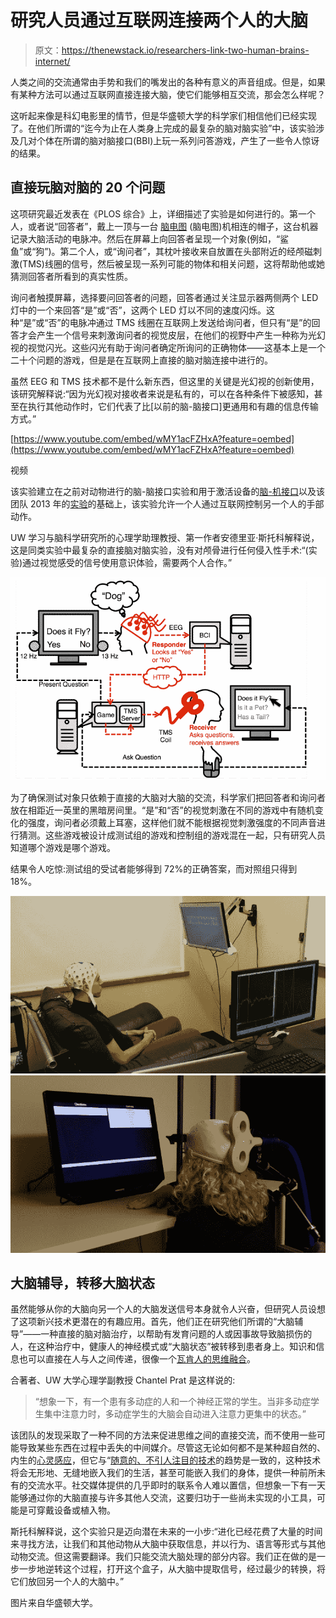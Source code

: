# 研究人员通过互联网连接两个人的大脑

> 原文：<https://thenewstack.io/researchers-link-two-human-brains-internet/>

人类之间的交流通常由手势和我们的嘴发出的各种有意义的声音组成。但是，如果有某种方法可以通过互联网直接连接大脑，使它们能够相互交流，那会怎么样呢？

这听起来像是科幻电影里的情节，但是华盛顿大学的科学家们相信他们已经实现了。在他们所谓的“迄今为止在人类身上完成的最复杂的脑对脑实验”中，该实验涉及几对个体在所谓的脑对脑接口(BBI)上玩一系列问答游戏，产生了一些令人惊讶的结果。

## 直接玩脑对脑的 20 个问题

这项研究最近发表在《PLOS 综合》上，详细描述了实验是如何进行的。第一个人，或者说“回答者”，戴上一顶与一台 [脑电图](https://en.wikipedia.org/wiki/Electroencephalography) (脑电图)机相连的帽子，这台机器记录大脑活动的电脉冲。然后在屏幕上向回答者呈现一个对象(例如，“鲨鱼”或“狗”)。第二个人，或“询问者”，其枕叶接收来自放置在头部附近的经颅磁刺激(TMS)线圈的信号，然后被呈现一系列可能的物体和相关问题，这将帮助他或她猜测回答者所看到的真实性质。

询问者触摸屏幕，选择要问回答者的问题，回答者通过关注显示器两侧两个 LED 灯中的一个来回答“是”或“否”，这两个 LED 灯以不同的速度闪烁。这种“是”或“否”的电脉冲通过 TMS 线圈在互联网上发送给询问者，但只有“是”的回答才会产生一个信号来刺激询问者的视觉皮层，在他们的视野中产生一种称为光幻视的视觉闪光。这些闪光有助于询问者确定所询问的正确物体——这基本上是一个二十个问题的游戏，但是是在互联网上直接的脑对脑连接中进行的。

虽然 EEG 和 TMS 技术都不是什么新东西，但这里的关键是光幻视的创新使用，该研究解释说:“因为光幻视对接收者来说是私有的，可以在各种条件下被感知，甚至在执行其他动作时，它们代表了比[以前的脑-脑接口]更通用和有趣的信息传输方式。”

[https://www.youtube.com/embed/wMY1acFZHxA?feature=oembed](https://www.youtube.com/embed/wMY1acFZHxA?feature=oembed)

视频

该实验建立在之前对动物进行的脑-脑接口实验和用于激活设备的[脑-机接口](https://en.wikipedia.org/wiki/Brain%E2%80%93computer_interface)以及该团队 2013 年的[实验](http://www.washington.edu/news/2014/11/05/uw-study-shows-direct-brain-interface-between-humans/)的基础上，该实验允许一个人通过互联网控制另一个人的手部动作。

UW 学习与脑科学研究所的心理学助理教授、第一作者安德里亚·斯托科解释说，这是同类实验中最复杂的直接脑对脑实验，没有对颅骨进行任何侵入性手术:“(实验)通过视觉感受的信号使用意识体验，需要两个人合作。”

[![brain-to-brain-communication-uw-1](img/00f3d5cbc624b84ee69e2bef5d6eb7bf.png)](https://thenewstack.io/wp-content/uploads/2015/09/brain-to-brain-communication-uw-1.png)

为了确保测试对象只依赖于直接的大脑对大脑的交流，科学家们把回答者和询问者放在相距近一英里的黑暗房间里。“是”和“否”的视觉刺激在不同的游戏中有随机变化的强度，询问者必须戴上耳塞，这样他们就不能根据视觉刺激强度的不同声音进行猜测。这些游戏被设计成测试组的游戏和控制组的游戏混在一起，只有研究人员知道哪个游戏是哪个游戏。

结果令人吃惊:测试组的受试者能够得到 72%的正确答案，而对照组只得到 18%。

[![brain-to-brain-communication-uw-3](img/23ee6dc1c4e71f463b1582a5e73a69e7.png) ](https://thenewstack.io/wp-content/uploads/2015/09/brain-to-brain-communication-uw-3.jpg) [ ![brain-to-brain-communication-uw-5](img/c0fd35f0f373d60dd866ff1ee442a446.png)](https://thenewstack.io/wp-content/uploads/2015/09/brain-to-brain-communication-uw-5.jpg)

## 大脑辅导，转移大脑状态

虽然能够从你的大脑向另一个人的大脑发送信号本身就令人兴奋，但研究人员设想了这项新兴技术更潜在的有趣应用。首先，他们正在研究他们所谓的“大脑辅导”——一种直接的脑对脑治疗，以帮助有发育问题的人或因事故导致脑损伤的人，在这种治疗中，健康人的神经模式或“大脑状态”被转移到患者身上。知识和信息也可以直接在人与人之间传递，很像一个[瓦肯人的思维融合](https://en.wikipedia.org/wiki/Vulcan_(Star_Trek)#Mind_melds)。

合著者、UW 大学心理学副教授 Chantel Prat 是这样说的:

> “想象一下，有一个患有多动症的人和一个神经正常的学生。当非多动症学生集中注意力时，多动症学生的大脑会自动进入注意力更集中的状态。”

该团队的发现采取了一种不同的方法来促进思维之间的直接交流，而不使用一些可能导致某些东西在过程中丢失的中间媒介。尽管这无论如何都不是某种超自然的、内生的[心灵感应](https://en.wikipedia.org/wiki/Telepathy)，但它与“[随意的、不引人注目的技术](https://thenewstack.io/ikeas-concept-kitchen-of-2025-it-cooks-interacts-and-composts/)的趋势是一致的，这种技术将会无形地、无缝地嵌入我们的生活，甚至可能嵌入我们的身体，提供一种前所未有的交流水平。社交媒体提供的几乎即时的联系令人难以置信，但想象一下有一天能够通过你的大脑直接与许多其他人交流，这要归功于一些尚未实现的小工具，可能是可穿戴设备或植入物。

斯托科解释说，这个实验只是迈向潜在未来的一小步:“进化已经花费了大量的时间来寻找方法，让我们和其他动物从大脑中获取信息，并以行为、语言等形式与其他动物交流。但这需要翻译。我们只能交流大脑处理的部分内容。我们正在做的是一步一步地逆转这个过程，打开这个盒子，从大脑中提取信号，经过最少的转换，将它们放回另一个人的大脑中。”

图片来自华盛顿大学。

<svg xmlns:xlink="http://www.w3.org/1999/xlink" viewBox="0 0 68 31" version="1.1"><title>Group</title> <desc>Created with Sketch.</desc></svg>